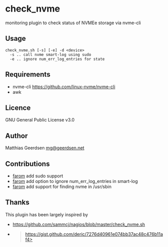 # check_nvme

monitoring plugin to check status of NVMEe storage via nvme-cli

## Usage

```
check_nvme.sh [-s] [-e] -d <device>
  -s .. call nvme smart-log using sudo
  -e .. ignore num_err_log_entries for state
```

## Requirements

* nvme-cli <https://github.com/linux-nvme/nvme-cli>
* awk

## Licence

GNU General Public License v3.0

## Author

Matthias Geerdsen <mg@geerdsen.net>

## Contributions

* [farom](https://github.com/Farom) add sudo support
* [farom](https://github.com/Farom) add option to ignore num_err_log_entries in smart-log
* [farom](https://github.com/Farom) add support for finding nvme in /usr/sbin

## Thanks

This plugin has been largely inspired by

* <https://github.com/sammcj/nagios/blob/master/check_nvme.sh>
* >https://gist.github.com/deric/7276d40961e074bb37ac48c476b11af4>
